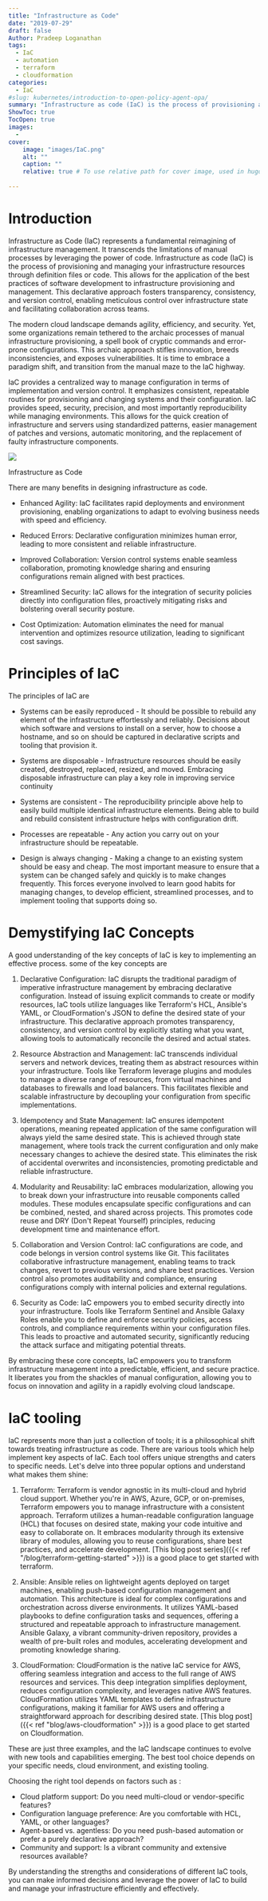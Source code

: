 ```yaml
---
title: "Infrastructure as Code"
date: "2019-07-29"
draft: false
Author: Pradeep Loganathan
tags: 
  - IaC
  - automation
  - terraform
  - cloudformation
categories:
  - IaC
#slug: kubernetes/introduction-to-open-policy-agent-opa/
summary: "Infrastructure as code (IaC) is the process of provisioning and managing your infrastructure resources through definition files or code."
ShowToc: true
TocOpen: true
images:
  - 
cover:
    image: "images/IaC.png"
    alt: ""
    caption: ""
    relative: true # To use relative path for cover image, used in hugo Page-bundles
 
---
```


# Introduction

Infrastructure as Code (IaC) represents a fundamental reimagining of infrastructure management. It transcends the limitations of manual processes by leveraging the power of code. Infrastructure as code (IaC) is the process of provisioning and managing your infrastructure resources through definition files or code. This allows for the application of the best practices of software development to infrastructure provisioning and management. This declarative approach fosters transparency, consistency, and version control, enabling meticulous control over infrastructure state and facilitating collaboration across teams.

The modern cloud landscape demands agility, efficiency, and security. Yet, some organizations remain tethered to the archaic processes of manual infrastructure provisioning, a spell book of cryptic commands and error-prone configurations. This archaic approach stifles innovation, breeds inconsistencies, and exposes vulnerabilities. It is time to embrace a paradigm shift, and transition from the manual maze to the IaC highway.

IaC provides a centralized way to manage configuration in terms of implementation and version control. It emphasizes consistent, repeatable routines for provisioning and changing systems and their configuration. IaC provides speed, security, precision, and most importantly reproducibility while managing environments. This allows for the quick creation of infrastructure and servers using standardized patterns, easier management of patches and versions, automatic monitoring, and the replacement of faulty infrastructure components.

![](images/Infrastructure-as-code.png)

Infrastructure as Code

There are many benefits in designing infrastructure as code.

- Enhanced Agility: IaC facilitates rapid deployments and environment provisioning, enabling organizations to adapt to evolving business needs with speed and efficiency.

- Reduced Errors: Declarative configuration minimizes human error, leading to more consistent and reliable infrastructure.

- Improved Collaboration: Version control systems enable seamless collaboration, promoting knowledge sharing and ensuring configurations remain aligned with best practices.

- Streamlined Security: IaC allows for the integration of security policies directly into configuration files, proactively mitigating risks and bolstering overall security posture.

- Cost Optimization: Automation eliminates the need for manual intervention and optimizes resource utilization, leading to significant cost savings.

# Principles of IaC

The principles of IaC are

- Systems can be easily reproduced - It should be possible to rebuild any element of the infrastructure effortlessly and reliably. Decisions about which software and versions to install on a server, how to choose a hostname, and so on should be captured in declarative scripts and tooling that provision it.

- Systems are disposable - Infrastructure resources should be easily created, destroyed, replaced, resized, and moved. Embracing disposable infrastructure can play a key role in improving service continuity

- Systems are consistent - The reproducibility principle above help to easily build multiple identical infrastructure elements. Being able to build and rebuild consistent infrastructure helps with configuration drift.

- Processes are repeatable - Any action you carry out on your infrastructure should be repeatable.

- Design is always changing - Making a change to an existing system should be easy and cheap. The most important measure to ensure that a system can be changed safely and quickly is to make changes frequently. This forces everyone involved to learn good habits for managing changes, to develop efficient, streamlined processes, and to implement tooling that supports doing so.

# Demystifying IaC Concepts

A good understanding of the key concepts of IaC is key to implementing an effective process. some of the key concepts are

1. Declarative Configuration: IaC disrupts the traditional paradigm of imperative infrastructure management by embracing declarative configuration. Instead of issuing explicit commands to create or modify resources, IaC tools utilize languages like Terraform's HCL, Ansible's YAML, or CloudFormation's JSON to define the desired state of your infrastructure. This declarative approach promotes transparency, consistency, and version control by explicitly stating what you want, allowing tools to automatically reconcile the desired and actual states.

2. Resource Abstraction and Management: IaC transcends individual servers and network devices, treating them as abstract resources within your infrastructure. Tools like Terraform leverage plugins and modules to manage a diverse range of resources, from virtual machines and databases to firewalls and load balancers. This facilitates flexible and scalable infrastructure by decoupling your configuration from specific implementations.

3. Idempotency and State Management: IaC ensures idempotent operations, meaning repeated application of the same configuration will always yield the same desired state. This is achieved through state management, where tools track the current configuration and only make necessary changes to achieve the desired state. This eliminates the risk of accidental overwrites and inconsistencies, promoting predictable and reliable infrastructure.

4. Modularity and Reusability: IaC embraces modularization, allowing you to break down your infrastructure into reusable components called modules. These modules encapsulate specific configurations and can be combined, nested, and shared across projects. This promotes code reuse and DRY (Don't Repeat Yourself) principles, reducing development time and maintenance effort.

5. Collaboration and Version Control: IaC configurations are code, and code belongs in version control systems like Git. This facilitates collaborative infrastructure management, enabling teams to track changes, revert to previous versions, and share best practices. Version control also promotes auditability and compliance, ensuring configurations comply with internal policies and external regulations.

6. Security as Code: IaC empowers you to embed security directly into your infrastructure. Tools like Terraform Sentinel and Ansible Galaxy Roles enable you to define and enforce security policies, access controls, and compliance requirements within your configuration files. This leads to proactive and automated security, significantly reducing the attack surface and mitigating potential threats.

By embracing these core concepts, IaC empowers you to transform infrastructure management into a predictable, efficient, and secure practice. It liberates you from the shackles of manual configuration, allowing you to focus on innovation and agility in a rapidly evolving cloud landscape.

# IaC tooling

IaC represents more than just a collection of tools; it is a philosophical shift towards treating infrastructure as code. There are various tools which help implement key aspects of IaC. Each tool offers unique strengths and caters to specific needs. Let's delve into three popular options and understand what makes them shine:

1. Terraform: Terraform is vendor agnostic in its multi-cloud and hybrid cloud support. Whether you're in AWS, Azure, GCP, or on-premises, Terraform empowers you to manage infrastructure with a consistent approach. Terraform utilizes a human-readable configuration language (HCL) that focuses on desired state, making your code intuitive and easy to collaborate on. It embraces modularity through its extensive library of modules, allowing you to reuse configurations, share best practices, and accelerate development. [This blog post series]({{< ref "/blog/terraform-getting-started" >}}) is a good place to get started with terraform.

2. Ansible: Ansible relies on lightweight agents deployed on target machines, enabling push-based configuration management and automation. This architecture is ideal for complex configurations and orchestration across diverse environments. It utilizes YAML-based playbooks to define configuration tasks and sequences, offering a structured and repeatable approach to infrastructure management. Ansible Galaxy, a vibrant community-driven repository, provides a wealth of pre-built roles and modules, accelerating development and promoting knowledge sharing.

3. CloudFormation: CloudFormation is the native IaC service for AWS, offering seamless integration and access to the full range of AWS resources and services. This deep integration simplifies deployment, reduces configuration complexity, and leverages native AWS features. CloudFormation utilizes YAML templates to define infrastructure configurations, making it familiar for AWS users and offering a straightforward approach for describing desired state. [This blog post]({{< ref "blog/aws-cloudformation" >}}) is a good place to get started on Cloudformation.

These are just three examples, and the IaC landscape continues to evolve with new tools and capabilities emerging. The best tool choice depends on your specific needs, cloud environment, and existing tooling.

Choosing the right tool depends on  factors such as :

- Cloud platform support: Do you need multi-cloud or vendor-specific features?
- Configuration language preference: Are you comfortable with HCL, YAML, or other languages?
- Agent-based vs. agentless: Do you need push-based automation or prefer a purely declarative approach?
- Community and support: Is a vibrant community and extensive resources available?

By understanding the strengths and considerations of different IaC tools, you can make informed decisions and leverage the power of IaC to build and manage your infrastructure efficiently and effectively.